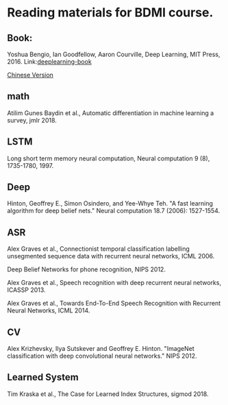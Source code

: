 # Reading materials for BDMI course.

## Book: 

Yoshua Bengio, Ian Goodfellow, Aaron Courville, Deep Learning, MIT Press, 2016. Link:[deeplearning-book](http://www.deeplearningbook.org)

[Chinese Version](https://github.com/exacity/deeplearningbook-chinese/releases/download/v0.5-beta/dlbook_cn_v0.5-beta.pdf) 

## math
Atilim Gunes Baydin et al., Automatic differentiation in machine learning a survey, jmlr 2018.


## LSTM
Long short term memory neural computation, Neural computation 9 (8), 1735-1780, 1997. 

## Deep
Hinton, Geoffrey E., Simon Osindero, and Yee-Whye Teh. "A fast learning algorithm for deep belief nets." Neural computation 18.7 (2006): 1527-1554.

## ASR
Alex Graves et al., Connectionist temporal classification labelling unsegmented sequence data with recurrent neural networks, ICML 2006.

Deep Belief Networks for phone recognition, NIPS 2012.

Alex Graves et al., Speech recognition with deep recurrent neural networks, ICASSP 2013.

Alex Graves et al., Towards End-To-End Speech Recognition with Recurrent Neural Networks, ICML 2014.


## CV
Alex Krizhevsky, Ilya Sutskever and Geoffrey E. Hinton. "ImageNet classification with deep convolutional neural networks." NIPS 2012. 

## Learned System

Tim Kraska et al., The Case for Learned Index Structures, sigmod 2018. 

